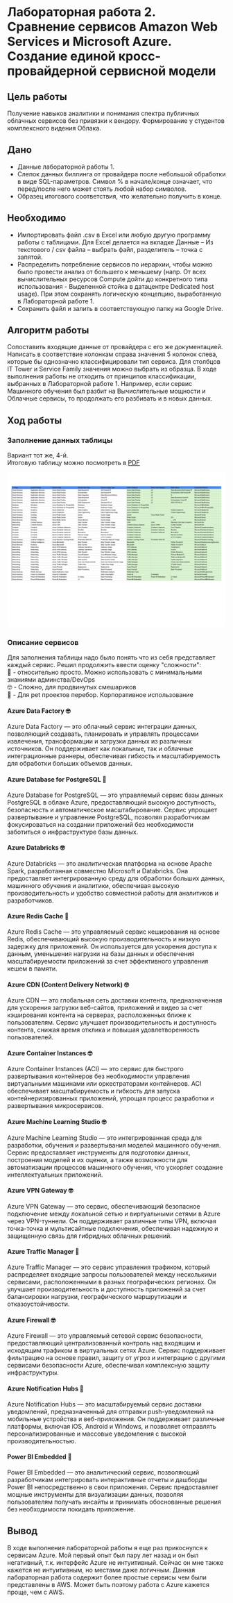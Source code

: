 # Лабораторная работа 2. Сравнение сервисов Amazon Web Services и Microsoft Azure. Создание единой кросс-провайдерной сервисной модели

## Цель работы

Получение навыков аналитики и понимания спектра публичных облачных сервисов без привязки к вендору. Формирование у
студентов комплексного видения Облака.

## Дано

* Данные лабораторной работы 1.
* Слепок данных биллинга от провайдера после небольшой обработки в виде SQL-параметров. Символ % в начале/конце
  означает, что перед/после него может стоять любой набор символов.
* Образец итогового соответствия, что желательно получить в конце.

## Необходимо

* Импортировать файл .csv в Excel или любую другую программу работы с таблицами. Для Excel делается на вкладке Данные –
  Из текстового / csv файла – выбрать файл, разделитель – точка с запятой.
* Распределить потребление сервисов по иерархии, чтобы можно было провести анализ от большего к меньшему (напр. От всех
  вычислительных ресурсов Compute дойти до конкретного типа использования - Выделенной стойка в датацентре Dedicated
  host usage). При этом сохранять логическую концепцию, выработанную в Лабораторной работе 1.
* Сохранить файл и залить в соответствующую папку на Google Drive.

## Алгоритм работы

Сопоставить входящие данные от провайдера с его же документацией. Написать в соответствие колонкам справа значения 5
колонок слева, которые бы однозначно классифицировали тип сервиса. Для столбцов IT Tower и Service Family значения можно
выбрать из образца. В ходе выполнения работы не отходить от принципов классификации, выбранных в Лабораторной работе 1.
Например, если сервис Машинного обучения был разбит на Вычислительные мощности и Облачные сервисы, то продолжать его
разбивать и в новых данных.

## Ход работы

### Заполнение данных таблицы

Вариант тот же, 4-й.  
Итоговую таблицу можно посмотреть в [PDF](img/Azure.pdf)

![jpg](img/Azure.jpg)

### Описание сервисов

Для заполнения таблицы надо было понять что из себя представляет каждый сервис.
Решил продолжить ввести оценку "сложности":  
🤪 - относительно просто. Можно использовать с минимальными знаниями админства/DevOps  
🤓 - Сложно, для продвинутых смешариков  
🤑 - Для pet проектов перебор. Корпоративное использование

#### Azure Data Factory 🤓

Azure Data Factory — это облачный сервис интеграции данных, позволяющий создавать, планировать и управлять процессами
извлечения, трансформации и загрузки данных из различных источников. Он поддерживает как локальные, так и
облачные интеграционные раннеры, обеспечивая гибкость и масштабируемость для обработки больших объемов данных.

#### Azure Database for PostgreSQL 🤪

Azure Database for PostgreSQL — это управляемый сервис базы данных PostgreSQL в облаке Azure, предоставляющий высокую
доступность, безопасность и автоматическое масштабирование. Сервис упрощает развертывание и управление PostgreSQL,
позволяя разработчикам фокусироваться на создании приложений без необходимости заботиться о инфраструктуре базы данных.

#### Azure Databricks 🤓

Azure Databricks — это аналитическая платформа на основе Apache Spark, разработанная совместно Microsoft и Databricks.
Она предоставляет интегрированную среду для обработки больших данных, машинного обучения и аналитики, обеспечивая
высокую производительность и удобство совместной работы для аналитиков и разработчиков.

#### Azure Redis Cache 🤪

Azure Redis Cache — это управляемый сервис кеширования на основе Redis, обеспечивающий высокую производительность и
низкую задержку для приложений. Он используется для ускорения доступа к данным, уменьшения нагрузки на базы данных и
обеспечения масштабируемости приложений за счет эффективного управления кешем в памяти.

#### Azure CDN (Content Delivery Network) 🤓

Azure CDN — это глобальная сеть доставки контента, предназначенная для ускорения загрузки веб-сайтов, приложений и видео
за счет кэширования контента на серверах, расположенных ближе к пользователям. Сервис улучшает производительность и
доступность контента, снижая время отклика и повышая удовлетворенность пользователей.

#### Azure Container Instances 🤓

Azure Container Instances (ACI) — это сервис для быстрого развертывания контейнеров без необходимости управления
виртуальными машинами или оркестраторами контейнеров. ACI обеспечивает масштабируемость и гибкость для запуска
контейнеризированных приложений, упрощая процесс разработки и развертывания микросервисов.

#### Azure Machine Learning Studio 🤓

Azure Machine Learning Studio — это интегрированная среда для разработки, обучения и развертывания моделей машинного
обучения. Сервис предоставляет инструменты для подготовки данных, построения моделей и их оценки, а также возможности
для автоматизации процессов машинного обучения, что ускоряет создание интеллектуальных приложений.

#### Azure VPN Gateway 🤓

Azure VPN Gateway — это сервис, обеспечивающий безопасное подключение между локальной сетью и виртуальными сетями в
Azure через VPN-туннели. Он поддерживает различные типы VPN, включая точка-точка и мультисайтные подключения,
обеспечивая надежную и защищенную связь для гибридных облачных решений.

#### Azure Traffic Manager 🤑

Azure Traffic Manager — это сервис управления трафиком, который распределяет входящие запросы пользователей между
несколькими сервисами, расположенными в разных географических регионах. Он улучшает производительность и доступность
приложений за счет балансировки нагрузки, географического маршрутизации и отказоустойчивости.

#### Azure Firewall 🤓

Azure Firewall — это управляемый сетевой сервис безопасности, предоставляющий централизованный контроль над входящим и
исходящим трафиком в виртуальных сетях Azure. Сервис поддерживает фильтрацию на основе правил, защиту от угроз и
интеграцию с другими сервисами безопасности Azure, обеспечивая комплексную защиту инфраструктуры.

#### Azure Notification Hubs 🤪

Azure Notification Hubs — это масштабируемый сервис доставки уведомлений, предназначенный для отправки push-уведомлений
на мобильные устройства и веб-приложения. Он поддерживает различные платформы, включая iOS, Android и Windows, и
позволяет отправлять персонализированные и массовые уведомления с высокой производительностью.

#### Power BI Embedded 🤑

Power BI Embedded — это аналитический сервис, позволяющий разработчикам интегрировать интерактивные отчеты и дашборды
Power BI непосредственно в свои приложения. Сервис предоставляет мощные инструменты для визуализации данных, позволяя
пользователям получать инсайты и принимать обоснованные решения без необходимости покидать приложение.

## Вывод

В ходе выполнения лабораторной работы я еще раз прикоснулся к сервисам Azure. Мой первый опыт был пару лет назад и он
был негативный, т.к. интерфейс Azure не интуитивный. Сейчас он мне также кажется не интуитивным, но местами даже
логичным. Данная лабораторная работа содержит более простые сервисы чем были представлены в AWS. Может быть поэтому
работа с Azure кажется проще, чем с AWS.

